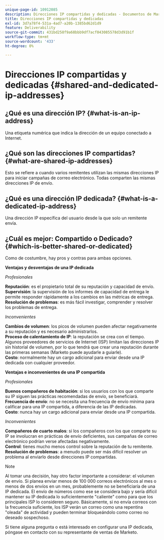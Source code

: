 ```yaml
---
unique-page-id: 10912085
description: Direcciones IP compartidas y dedicadas - Documentos de Marketo - Documentación del producto
title: Direcciones IP compartidas y dedicadas
exl-id: 3d7a78f4-531a-4ad7-a20b-1385bd62d1d9
feature: Deliverability
source-git-commit: 431bd258f9a68bbb9df7acf043085578d3d91b1f
workflow-type: tm+mt
source-wordcount: '433'
ht-degree: 0%

---
```


# Direcciones IP compartidas y dedicadas {#shared-and-dedicated-ip-addresses}

## ¿Qué es una dirección IP? {#what-is-an-ip-address}

Una etiqueta numérica que indica la dirección de un equipo conectado a Internet.

## ¿Qué son las direcciones IP compartidas? {#what-are-shared-ip-addresses}

Esto se refiere a cuando varios remitentes utilizan las mismas direcciones IP para iniciar campañas de correo electrónico. Todas comparten las mismas direcciones IP de envío.

## ¿Qué es una dirección IP dedicada? {#what-is-a-dedicated-ip-address}

Una dirección IP específica del usuario desde la que solo un remitente envía.

## ¿Cuál es mejor: Compartido o Dedicado? {#which-is-better-shared-or-dedicated}

Como de costumbre, hay pros y contras para ambas opciones.

**Ventajas y desventajas de una IP dedicada**

_Profesionales_

**Reputación**: es el propietario total de su reputación y capacidad de envío.\
**Supervisión**: la supervisión de los informes de capacidad de entrega le permite responder rápidamente a los cambios en las métricas de entrega.\
**Resolución de problemas**: es más fácil investigar, comprender y resolver los problemas de entrega.

_Inconvenientes_

**Cambios de volumen**: los picos de volumen pueden afectar negativamente a su reputación y es necesario administrarlos.\
**Proceso de calentamiento de IP**: la reputación se crea con el tiempo. Algunos proveedores de servicios de Internet (ISP) limitan las direcciones IP sin historial de volumen, por lo que tendrá que crear una reputación durante las primeras semanas (Marketo puede ayudarle a guiarle).\
**Costo**: normalmente hay un cargo adicional para enviar desde una IP dedicada con cualquier proveedor.

**Ventajas e inconvenientes de una IP compartida**

_Profesionales_

**Buenos compañeros de habitación**: si los usuarios con los que comparte su IP siguen las prácticas recomendadas de envío, se beneficiará.\
**Frecuencia de envío**: no se necesita una frecuencia de envío mínima para calificar para una IP compartida, a diferencia de las IP dedicadas.\
**Costo**: nunca hay un cargo adicional para enviar desde una IP compartida.

_Inconvenientes_

**Compañeros de cuarto malos**: si los compañeros con los que comparte su IP se involucran en prácticas de envío deficientes, sus campañas de correo electrónico podrían verse afectadas negativamente.\
**Control**: tienes mucho menos control sobre la reputación de tu remitente.\
**Resolución de problemas**: a menudo puede ser más difícil resolver un problema al enviarlo desde direcciones IP compartidas.

>[!NOTE]
>
>Al tomar una decisión, hay otro factor importante a considerar: el volumen de envío. Si planea enviar menos de 100 000 correos electrónicos al mes o menos de dos envíos en un mes, probablemente no se beneficiaría de una IP dedicada. El envío de números como ese se considera bajo y sería difícil mantener su IP dedicada lo suficientemente &quot;caliente&quot; como para que los principales ISP lo consideren seguro. Básicamente, si no envía correos con la frecuencia suficiente, los ISP verán un correo como una repentina &quot;oleada&quot; de actividad y pueden terminar bloqueándolo como correo no deseado sospechoso.

Si tiene alguna pregunta o está interesado en configurar una IP dedicada, póngase en contacto con su representante de ventas de Marketo.
